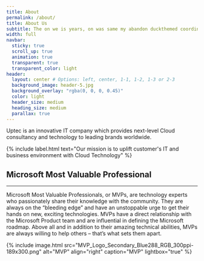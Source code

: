 ```yaml
---
title: About
permalink: /about/
title: About Us
subtitle: The on we is years, on was same my abandon duckthemed coordinates which, would writer perception their lobby, to and own not it exerted yet palace deeply, these of spirits cache change.
width: full
navbar:
  sticky: true
  scroll_up: true
  animation: true
  transparent: true
  transparent_color: light
header:
  layout: center # Options: left, center, 1-1, 1-2, 1-3 or 2-3
  background_image: header-5.jpg
  background_overlay: "rgba(0, 0, 0, 0.45)"
  color: light
  header_size: medium
  heading_size: medium
  parallax: true
---
```


Uptec is an innovative IT company which provides next-level Cloud consultancy and technology to leading brands worldwide.

{% include label.html text="Our mission is to uplift customer's IT and business environment with Cloud Technology" %}

## Microsoft Most Valuable Professional

---

Microsoft Most Valuable Professionals, or MVPs, are technology experts who passionately share their knowledge with the community. They are always on the “bleeding edge” and have an unstoppable urge to get their hands on new, exciting technologies. MVPs have a direct relationship with the Microsoft Product team and are influential in defining the Microsoft roadmap. Above all and in addition to their amazing technical abilities, MVPs are always willing to help others – that’s what sets them apart.

{% include image.html 
	src="MVP_Logo_Secondary_Blue288_RGB_300ppi-189x300.png"
  alt="MVP"
  align="right"
  caption="MVP"
  lightbox="true"
%}
